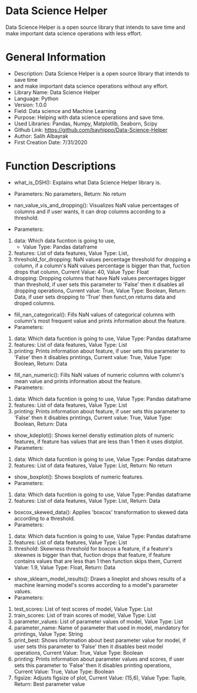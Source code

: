 # Data Science Helper
Data Science Helper is a open source library that intends to save time and make important data science operations with less effort. 

# General Information 
* Description: Data Science Helper is a open source library that intends to save time 
* and make important data science operations without any effort. 
* Library Name: Data Science Helper 
* Language: Python 
* Version: 1.0.0 
* Field: Data science and Machine Learning 
* Purpose: Helping with data science operations and save time. 
* Used Libraries: Pandas, Numpy, Matplotlib, Seaborn, Scipy 
* Github Link: https://github.com/bayhippo/Data-Science-Helper 
* Author: Salih Albayrak 
* First Creation Date: 7/31/2020 

# Function Descriptions 

* what_is_DSH(): Explains what Data Science Helper library is. 
* Parameters: No parameters, Return: No return 
       
* nan_value_vis_and_dropping(): Visualizes NaN value percentages of columns and 
if user wants, it can drop columns according to a threshold. 
* Parameters: 
1. data: Which data fucntion is going to use, 
    * Value Type: Pandas dataframe 
1. features: List of data features, Value Type: List, 
1. threshold_for_dropping: NaN values percentage threshold for dropping a column, 
if a column's NaN values percentage is bigger than that, fuction drops that column, Current Value: 40, Value Type: Float 
1. dropping: Dropping columns that have NaN values percentages bigger than threshold, 
if user sets this parameter to 'False' then it disables all dropping operations, Current value: True, Value Type: Boolean,
Return: Data, if user sets dropping to 'True' then funct,on returns data and droped columns. 

* fill_nan_categorical(): Fills NaN values of categorical columns with column's most frequent value 
and prints information about the feature. 
* Parameters: 
1. data: Which data fucntion is going to use, Value Type: Pandas dataframe 
1. features: List of data features, Value Type: List 
1. printing: Prints information about feature, if user sets this parameter to 'False' 
then it disables printings, Current value: True, Value Type: Boolean, Return: Data 

* fill_nan_numeric(): Fills NaN values of numeric columns with column's mean value and prints information about the feature. 
* Parameters: 
1. data: Which data fucntion is going to use, Value Type: Pandas dataframe 
1. features: List of data features, Value Type: List 
1. printing: Prints information about feature, if user sets this parameter to 'False' 
then it disables printings, Current value: True, Value Type: Boolean, Return: Data 

* show_kdeplot(): Shows kernel denstiy estimation plots of numeric features, 
if feature has values that are less than 1 then it uses distplot. 
* Parameters: 
1. data: Which data fucntion is going to use, Value Type: Pandas dataframe 
1. features: List of data features, Value Type: List, Return: No return 

* show_boxplot(): Shows boxplots of numeric features. 
* Parameters: 
1. data: Which data fucntion is going to use, Value Type: Pandas dataframe 
1. features: List of data features, Value Type: List, Return: Data 

* boxcox_skewed_data(): Applies 'boxcox' transformation to skewed data according to a threshold. 
* Parameters: 
1. data: Which data fucntion is going to use, Value Type: Pandas dataframe 
1. features: List of data features, Value Type: List 
1. threshold: Skewness threshold for boxcox a feature, if a feature's skewnes is bigger than that, fuction drops that feature, 
if feature contains values that are less than 1 then function skips them, 
Current Value: 1.9, Value Type: Float, Return: Data 

* show_sklearn_model_results(): Draws a lineplot and shows results of a machine learning model's scores 
according to a model's parameter values. 
* Parameters: 
1. test_scores: List of test scores of model, Value Type: List 
1. train_scores: List of train scores of model, Value Type: List 
1. parameter_values: List of parameter values of model, Value Type: List 
1. parameter_name: Name of parameter that used in model, mandatory for printings, Value Type: String 
1. print_best: Shows information about best parameter value for model, if user sets this parameter to 'False' 
then it disables best model operations, Current Value: True, Value Type: Boolean 
1. printing: Prints information about parameter values and scores, if user sets this parameter to 'False' 
then it disables printing operations, Current Value: True, Value Type: Boolean 
1. figsize: Adjusts figsize of plot, Current Value: (15,6), Value Type: Tuple, Return: Best parameter value
